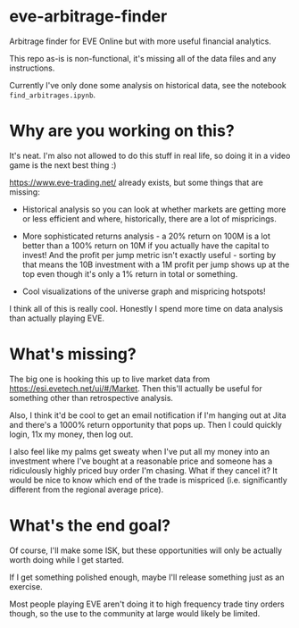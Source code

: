# eve-arbitrage-finder
Arbitrage finder for EVE Online but with more useful financial analytics.

This repo as-is is non-functional, it's missing all of the data files and any
instructions.

Currently I've only done some analysis on historical data, see the notebook
`find_arbitrages.ipynb`.

# Why are you working on this?

It's neat. I'm also not allowed to do this stuff in real life, so doing it in a
video game is the next best thing :)

<https://www.eve-trading.net/> already exists, but some things that are
missing:

* Historical analysis so you can look at whether markets are getting more or
  less efficient and where, historically, there are a lot of mispricings.

* More sophisticated returns analysis - a 20% return on 100M is a lot better
  than a 100% return on 10M if you actually have the capital to invest! And the
  profit per jump metric isn't exactly useful - sorting by that means the 10B
  investment with a 1M profit per jump shows up at the top even though it's only
  a 1% return in total or something.

* Cool visualizations of the universe graph and mispricing hotspots!

I think all of this is really cool. Honestly I spend more time on data analysis
than actually playing EVE.

# What's missing?

The big one is hooking this up to live market data from
<https://esi.evetech.net/ui/#/Market>. Then this'll actually be useful for
something other than retrospective analysis.

Also, I think it'd be cool to get an email notification if I'm hanging out at
Jita and there's a 1000% return opportunity that pops up. Then I could quickly
login, 11x my money, then log out.

I also feel like my palms get sweaty when I've put all my money into an
investment where I've bought at a reasonable price and someone has a
ridiculously highly priced buy order I'm chasing. What if they cancel it? It
would be nice to know which end of the trade is mispriced (i.e. significantly
different from the regional average price).

# What's the end goal?

Of course, I'll make some ISK, but these opportunities will only be actually
worth doing while I get started.

If I get something polished enough, maybe I'll release something just as an
exercise.

Most people playing EVE aren't doing it to high frequency trade tiny orders
though, so the use to the community at large would likely be limited.
